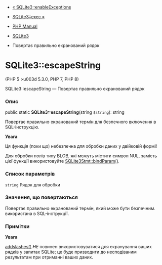 - [« SQLite3::enableExceptions](sqlite3.enableexceptions.md)
- [SQLite3::exec »](sqlite3.exec.md)

- [PHP Manual](index.md)
- [SQLite3](class.sqlite3.md)
- Повертає правильно екранований рядок

# SQLite3::escapeString

(PHP 5 \>u003d 5.3.0, PHP 7, PHP 8)

SQLite3::escapeString — Повертає правильно екранований рядок

### Опис

public static **SQLite3::escapeString**(string `$string`): string

Повертає правильно екранований термін для безпечного включення в
SQL-інструкцію.

**Увага**

Ця функція (поки що) небезпечна для обробки даних у двійковій формі!

Для обробки полів типу BLOB, які можуть містити символ NUL,
замість цієї функції використовуйте
[SQLite3Stmt::bindParam()](sqlite3stmt.bindparam.md).

### Список параметрів

`string`
Рядок для обробки

### Значення, що повертаються

Повертає правильно екранований термін, який може бути безпечним.
використана в SQL-інструкції.

### Примітки

**Увага**

[addslashes()](function.addslashes.md) *НЕ* повинен використовуватися для
екранування ваших рядків у запитах SQLite; це буде призводити до
несподіваним результатам при отриманні ваших даних.
